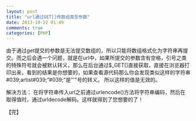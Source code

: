 ```yaml
---
layout: post
title: "url通过GET[]传数组类型参数"
date: 2013-10-22 01:49
comments: true
categories: [PHP]
---
```

由于通过get提交的参数是无法提交数组的，所以只能将数组格式化为字符串再提交。而之后会遇一个问题，就是在url中，如果所提交的参数含有空格，引号之类的特殊符号就会被默认转义，那么在后台通过$_GET[]直接获取，直接在浏览器打印出来，看到的结果是你想要的，如果查看源代码那么你会发现类似这样的字符串#039;artist#039;“#039;”是"'"号的转义。
所以这样的值是无效的。

解决方法：
在将字符串传入url之前通过urlencode()方法将字符串编码，然后在取得值时，通过urldecode解码。这样就得到了您想要的了！

【完】